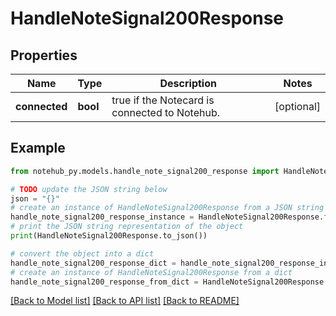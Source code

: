 # HandleNoteSignal200Response


## Properties

Name | Type | Description | Notes
------------ | ------------- | ------------- | -------------
**connected** | **bool** | true if the Notecard is connected to Notehub. | [optional] 

## Example

```python
from notehub_py.models.handle_note_signal200_response import HandleNoteSignal200Response

# TODO update the JSON string below
json = "{}"
# create an instance of HandleNoteSignal200Response from a JSON string
handle_note_signal200_response_instance = HandleNoteSignal200Response.from_json(json)
# print the JSON string representation of the object
print(HandleNoteSignal200Response.to_json())

# convert the object into a dict
handle_note_signal200_response_dict = handle_note_signal200_response_instance.to_dict()
# create an instance of HandleNoteSignal200Response from a dict
handle_note_signal200_response_from_dict = HandleNoteSignal200Response.from_dict(handle_note_signal200_response_dict)
```
[[Back to Model list]](../README.md#documentation-for-models) [[Back to API list]](../README.md#documentation-for-api-endpoints) [[Back to README]](../README.md)


